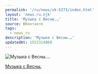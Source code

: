 ```yaml
---
permalink: '/ru/news/vk-5273/index.html'
layout: 'news.ru.njk'
title: 'Музыка с Весны.…'
source: ВКонтакте
tags:
  - news_ru
description: 'Музыка с Весны.…'
updatedAt: 1522314060
---
```

![Музыка с Весны.…](https://sun9-64.userapi.com/impf/c637630/v637630075/3d839/QoS1sHwG3kY.jpg?size=512x512&quality=96&proxy=1&sign=78f0106029e090c8282f188bbe1dea0a&c_uniq_tag=rswCnCSV4C4IHfNBivKw_eISXAbwtArby3iNpAlcW5E&type=album)

[Музыка с Весны.](https://m.vk.com/audio?act=audio_playlist-131429_53182296&api_view=0de9374bf069aad0dad38e9374b819)
